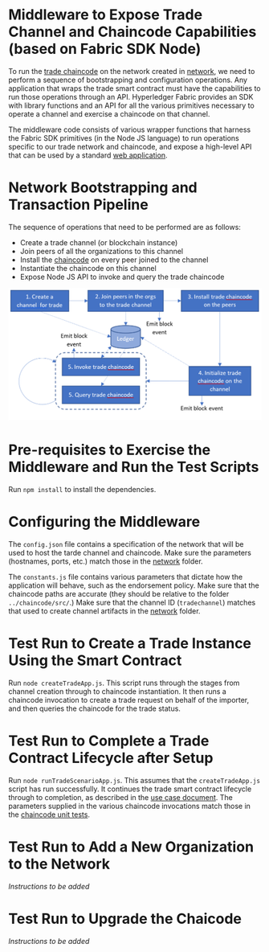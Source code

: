 # Middleware to Expose Trade Channel and Chaincode Capabilities (based on Fabric SDK Node)
To run the [trade chaincode](../chaincde/) on the network created in [network](../network/), we need to
perform a sequence of bootstrapping and configuration operations. Any application that wraps the trade
smart contract must have the capabilities to run those operations through an API. Hyperledger Fabric
provides an SDK with library functions and an API for all the various primitives necessary to operate a
channel and exercise a chaincode on that channel.

The middleware code consists of various wrapper functions that harness the Fabric SDK primitives (in the
Node JS language) to run operations specific to our trade network and chaincode, and expose a high-level
API that can be used by a standard [web application](../application/).

# Network Bootstrapping and Transaction Pipeline
The sequence of operations that need to be performed are as follows:
- Create a trade channel (or blockchain instance)
- Join peers of all the organizations to this channel
- Install the [chaincode](../chaincode/) on every peer joined to the channel
- Instantiate the chaincode on this channel
- Expose Node JS API to invoke and query the trade chaincode

![alt text](../docs/Transaction-Stages.png)

# Pre-requisites to Exercise the Middleware and Run the Test Scripts
Run `npm install` to install the dependencies.

# Configuring the Middleware
The `config.json` file contains a specification of the network that will be used to host the tarde channel and chaincode.
Make sure the parameters (hostnames, ports, etc.) match those in the [network](../network/) folder.

The `constants.js` file contains various parameters that dictate how the application will behave, such as the endorsement policy.
Make sure that the chaincode paths are accurate (they should be relative to the folder `../chaincode/src/`.)
Make sure that the channel ID (`tradechannel`) matches that used to create channel artifacts in the [network](../network/) folder.

# Test Run to Create a Trade Instance Using the Smart Contract
Run `node createTradeApp.js`.
This script runs through the stages from channel creation through to chaincode instantiation.
It then runs a chaincode invocation to create a trade request on behalf of the importer, and then queries the chaincode for the trade status.

# Test Run to Complete a Trade Contract Lifecycle after Setup
Run `node runTradeScenarioApp.js`.
This assumes that the `createTradeApp.js` script has run successfully.
It continues the trade smart contract lifecycle through to completion, as described in the [use case document](../docs/Use-Case-Description.docx).
The parameters supplied in the various chaincode invocations match those in the
[chaincode unit tests](../chaincode/src/github.com/trade_workflow/tradeWorkflow_test.go).

# Test Run to Add a New Organization to the Network
*Instructions to be added*

# Test Run to Upgrade the Chaicode
*Instructions to be added*
